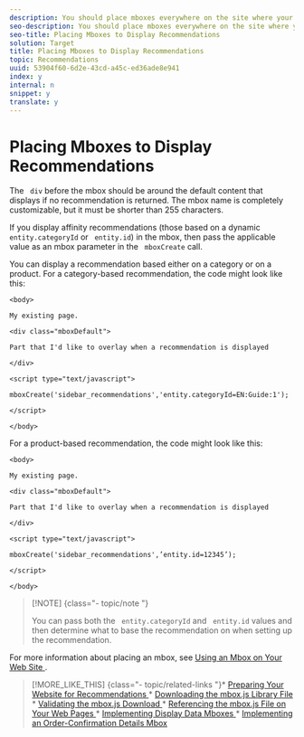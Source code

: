 ```yaml
---
description: You should place mboxes everywhere on the site where your recommendations display. This might include the home page, category pages, product or article pages, shopping cart, order confirmation pages, and so on.
seo-description: You should place mboxes everywhere on the site where your recommendations display. This might include the home page, category pages, product or article pages, shopping cart, order confirmation pages, and so on.
seo-title: Placing Mboxes to Display Recommendations
solution: Target
title: Placing Mboxes to Display Recommendations
topic: Recommendations
uuid: 53904f60-6d2e-43cd-a45c-ed36ade8e941
index: y
internal: n
snippet: y
translate: y
---
```


# Placing Mboxes to Display Recommendations

The ` div` before the mbox should be around the default content that displays if no recommendation is returned. The mbox name is completely customizable, but it must be shorter than 255 characters. 

If you display affinity recommendations (those based on a dynamic ` entity.categoryId` or ` entity.id`) in the mbox, then pass the applicable value as an mbox parameter in the ` mboxCreate` call. 

You can display a recommendation based either on a category or on a product. For a category-based recommendation, the code might look like this: 


```
<body> 
 
My existing page. 
 
<div class="mboxDefault"> 
 
Part that I'd like to overlay when a recommendation is displayed 
 
</div> 
 
<script type="text/javascript"> 
 
mboxCreate('sidebar_recommendations','entity.categoryId=EN:Guide:1'); 
 
</script> 
 
</body>
```


For a product-based recommendation, the code might look like this: 


```
<body> 
 
My existing page. 
 
<div class="mboxDefault"> 
 
Part that I'd like to overlay when a recommendation is displayed 
 
</div> 
 
<script type="text/javascript"> 
 
mboxCreate('sidebar_recommendations',’entity.id=12345’); 
 
</script> 
 
</body>
```



>[!NOTE] {class="- topic/note "}
>
>You can pass both the ` entity.categoryId` and ` entity.id` values and then determine what to base the recommendation on when setting up the recommendation. 



For more information about placing an mbox, see [ Using an Mbox on Your Web Site ](../../c_rec_mng_recs/c_Managing_Mboxes/t_Using_an_Mbox_on_Your_Web_Site.md#task_0A087749BA75438D988726255BF097BB). 
>[!MORE_LIKE_THIS] {class="- topic/related-links "}* [ Preparing Your Website for Recommendations ](t_preparingsite_recs.md#task_30B8C075A14B426F9042119553F750B8)* [ Downloading the mbox.js Library File ](t_mboxjs_dl_recs.md#task_6B577DD43FD346F7BC01962DAA822816)* [ Validating the mbox.js Download ](t_Validating_the_mboxjs_Download.md#task_FA78EB3B991C43F9ADE507A16522B770)* [ Referencing the mbox.js File on Your Web Pages ](t_mboxjs_referencing_recs.md#task_69315D69881442209EB5CC8A5644CF37)* [ Implementing Display Data Mboxes ](t_data_mboxes_implementings_recs.md#task_83C1EA8433C249E1AC4BBEF591AC4FC3)* [ Implementing an Order-Confirmation Details Mbox ](t_mbox_orderconfirm_implementing_recs.md#task_AC372C1B9DFC4F5FB9DB4BDC759343EA)